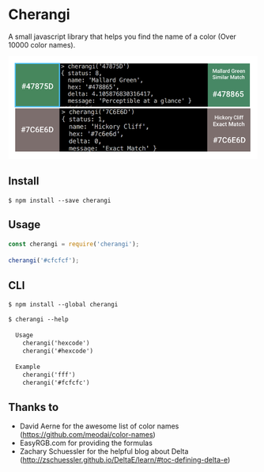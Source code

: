 # Cherangi 
A small javascript library that helps you find the name of a color (Over 10000 color names).


![](screenshot.png)

## Install

```
$ npm install --save cherangi
```


## Usage

```js
const cherangi = require('cherangi');

cherangi('#cfcfcf');

```


## CLI

```
$ npm install --global cherangi
```

```
$ cherangi --help

  Usage
    cherangi('hexcode')
    cherangi('#hexcode')

  Example
    cherangi('fff')
    cherangi('#fcfcfc')
```

## Thanks to
* David Aerne for the awesome list of color names (https://github.com/meodai/color-names) 
* EasyRGB.com for providing the formulas
* Zachary Schuessler for the helpful blog about Delta (http://zschuessler.github.io/DeltaE/learn/#toc-defining-delta-e)
